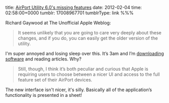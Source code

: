 title: [AirPort Utility 6.0's missing features](http://www.tuaw.com/2012/01/31/in-pictures-airport-utility-6-0s-missing-features/)
date: 2012-02-04
time: 02:58:00+0000
tumblr: 17008967701
tumblrType: link
%%%

Richard Gaywood at The Unofficial Apple Weblog:

> It seems unlikely that you are going to care very deeply about these changes, and if you do, you can easily get the older version of the utility.

I'm super annoyed and losing sleep over this. It’s 3am and I’m [downloading software](/post/17006909281) and reading articles. Why?

> Still, though, I think it’s both peculiar and curious that Apple is requiring users to choose between a nicer UI and access to the full feature set of their AirPort devices.

The new interface isn't nicer, it's silly. Basically all of the application’s functionality is presented in a sheet!
